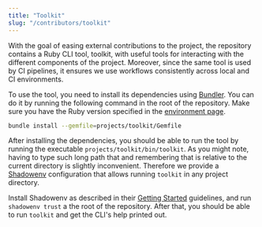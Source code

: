 ```yaml
---
title: "Toolkit"
slug: "/contributors/toolkit"
---
```


With the goal of easing external contributions to the project,
the repository contains a Ruby CLI tool, toolkit,
with useful tools for interacting with the different components of the project.
Moreover,
since the same tool is used by CI pipelines,
it ensures we use workflows consistently across local and CI environments.

To use the tool, you need to install its dependencies using [Bundler](https://bundler.io/).
You can do it by running the following command in the root of the repository.
Make sure you have the Ruby version specified in the [environment page](/contributors/environment).

```bash
bundle install --gemfile=projects/toolkit/Gemfile
```

After installing the dependencies,
you should be able to run the tool by running the executable `projects/toolkit/bin/toolkit`.
As you might note,
having to type such long path that and remembering that is relative to the current directory is slightly inconvenient.
Therefore we provide a [Shadowenv](https://github.com/Shopify/shadowenv) configuration that allows running `toolkit` in any project directory.

Install Shadowenv as described in their [Getting Started](https://shopify.github.io/shadowenv/getting-started/) guidelines,
and run `shadowenv trust` a the root of the repository.
After that, you should be able to run `toolkit` and get the CLI's help printed out.
